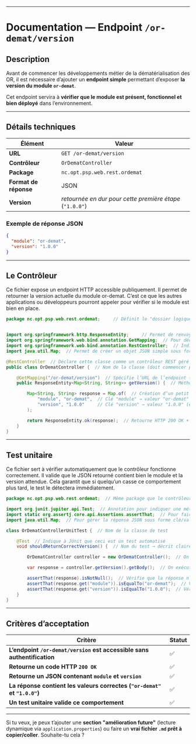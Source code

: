 
---

# Documentation — Endpoint `/or-demat/version`

## Description

Avant de commencer les développements métier de la dématérialisation des OR, il est nécessaire d’ajouter un **endpoint simple** permettant d’exposer **la version du module `or-demat`**.

Cet endpoint servira à **vérifier que le module est présent, fonctionnel et bien déployé** dans l’environnement.

---

## Détails techniques

| Élément               | Valeur                                                   |
| --------------------- | -------------------------------------------------------- |
| **URL**               | `GET /or-demat/version`                                  |
| **Contrôleur**        | `OrDematController`                                      |
| **Package**           | `nc.opt.psp.web.rest.ordemat`                            |
| **Format de réponse** | JSON                                                     |
| **Version**           | *retournée en dur pour cette première étape* (`"1.0.0"`) |

### Exemple de réponse JSON

```json
{
  "module": "or-demat",
  "version": "1.0.0"
}
```

---

## Le Contrôleur
Ce fichier expose un endpoint HTTP accessible publiquement. Il permet de retourner la version actuelle du module or-demat. C’est ce que les autres applications ou développeurs pourront appeler pour vérifier si le module est bien en place.

```java
package nc.opt.psp.web.rest.ordemat;     // Définit le "dossier logique" du fichier (package Java)


import org.springframework.http.ResponseEntity;     // Permet de renvoyer une réponse HTTP propre (200, JSON, etc.)
import org.springframework.web.bind.annotation.GetMapping;  // Pour déclarer une route HTTP GET
import org.springframework.web.bind.annotation.RestController;  // Indique que cette classe expose des endpoints REST
import java.util.Map;  // Permet de créer un objet JSON simple sous forme clé/valeur

@RestController  // Déclare cette classe comme un contrôleur REST géré par Spring Boot
public class OrDematController {  // Nom de la classe (doit commencer par une Majuscule)

    @GetMapping("/or-demat/version")  // Spécifie l’URL de l’endpoint → accessible via GET
    public ResponseEntity<Map<String, String>> getVersion() {  // Méthode appelée quand on accède à l'URL

        Map<String, String> response = Map.of(  // Création d’un petit JSON immuable
            "module", "or-demat",  // Clé "module" → valeur "or-demat"
            "version", "1.0.0"     // Clé "version" → valeur "1.0.0" (en dur pour l’instant)
        );

        return ResponseEntity.ok(response);  // Retourne HTTP 200 OK + le JSON dans le corps de la réponse
    }
}

```

---

## Test unitaire
Ce fichier sert à vérifier automatiquement que le contrôleur fonctionne correctement.
Il valide que le JSON retourné contient bien le module et la version attendue.
Cela garantit que si quelqu’un casse ce comportement plus tard, le test le détectera immédiatement.
```java
package nc.opt.psp.web.rest.ordemat;  // Même package que le contrôleur pour rester organisé

import org.junit.jupiter.api.Test;  // Annotation pour indiquer une méthode de test
import static org.assertj.core.api.Assertions.assertThat;  // Pour faire des vérifications lisibles (assertions)
import java.util.Map;  // Pour gérer la réponse JSON sous forme clé/valeur

class OrDematControllerUnitTest {  // Nom de la classe de test

    @Test  // Indique à JUnit que ceci est un test automatisé
    void shouldReturnCorrectVersion() {  // Nom du test → décrit clairement l’intention

        OrDematController controller = new OrDematController();  // On instancie le contrôleur manuellement (pas besoin de Spring)

        var response = controller.getVersion().getBody();  // On exécute la méthode, et on récupère SEULEMENT le JSON

        assertThat(response).isNotNull();  // Vérifie que la réponse n’est pas vide
        assertThat(response.get("module")).isEqualTo("or-demat");  // Vérifie que "module" == "or-demat"
        assertThat(response.get("version")).isEqualTo("1.0.0");  // Vérifie que "version" == "1.0.0"
    }
}

```

---

## Critères d’acceptation

| Critère                                                                   | Statut |
| ------------------------------------------------------------------------- | ------ |
| **L’endpoint `/or-demat/version` est accessible sans authentification**   | ✅      |
| **Retourne un code HTTP `200 OK`**                                        | ✅      |
| **Retourne un JSON contenant `module` et `version`**                      | ✅      |
| **La réponse contient les valeurs correctes (`"or-demat"` et `"1.0.0"`)** | ✅      |
| **Un test unitaire valide ce comportement**                               | ✅      |

---

Si tu veux, je peux t’ajouter une **section "amélioration future"** (lecture dynamique via `application.properties`) ou faire un **vrai fichier `.md` prêt à copier/coller**. Souhaite-tu cela ?
